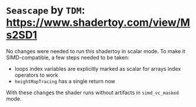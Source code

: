 # `Seascape` by `TDM`: https://www.shadertoy.com/view/Ms2SD1

No changes were needed to run this shadertoy in scalar mode. To make it SIMD-compatible, a few steps needed to be taken:
- loops index variables are explicitly marked as scalar for arrays index operators to work
- `heightMapTracing` has a single return now

With these changes the shader runs without artifacts in `simd_vc_masked` mode.
